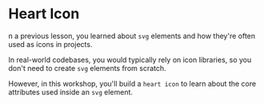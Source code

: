 # Heart Icon

n a previous lesson, you learned about `svg` elements and how they're often used as icons in projects.

In real-world codebases, you would typically rely on icon libraries, so you don't need to create `svg` elements from scratch.

However, in this workshop, you'll build a `heart icon` to learn about the core attributes used inside an `svg` element.
